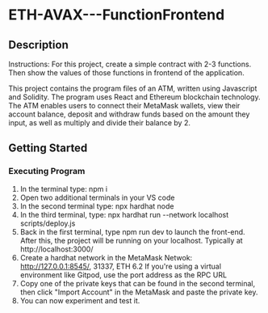 # ETH-AVAX---FunctionFrontend

## Description
Instructions: For this project, create a simple contract with 2-3 functions. Then show the values of those functions in frontend of the application.

This project contains the program files of an ATM, written using Javascript and Solidity. The program uses React and Ethereum blockchain technology. The ATM enables users to connect their MetaMask wallets, view their account balance, deposit and withdraw funds based on the amount they input, as well as multiply and divide their balance by 2.

## Getting Started 

### Executing Program
1. In the terminal type: npm i
2. Open two additional terminals in your VS code
3. In the second terminal type: npx hardhat node
4. In the third terminal, type: npx hardhat run --network localhost scripts/deploy.js
5. Back in the first terminal, type npm run dev to launch the front-end.
After this, the project will be running on your localhost. 
Typically at http://localhost:3000/
6. Create a hardhat network in the MetaMask Netwok: http://127.0.0.1:8545/, 31337, ETH
  6.2 If you're using a virtual environment like Gitpod, use the port address as the RPC URL 
7. Copy one of the private keys that can be found in the second terminal, then click "Import Account" in the MetaMask and paste the private key.
8. You can now experiment and test it.





